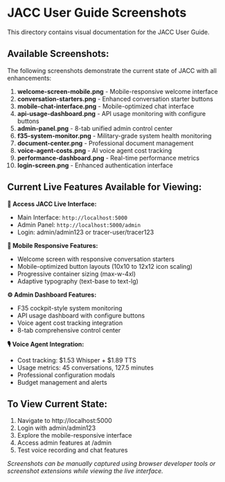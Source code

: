 # JACC User Guide Screenshots

This directory contains visual documentation for the JACC User Guide.

## Available Screenshots:

The following screenshots demonstrate the current state of JACC with all enhancements:

1. **welcome-screen-mobile.png** - Mobile-responsive welcome interface
2. **conversation-starters.png** - Enhanced conversation starter buttons
3. **mobile-chat-interface.png** - Mobile-optimized chat interface
4. **api-usage-dashboard.png** - API usage monitoring with configure buttons
5. **admin-panel.png** - 8-tab unified admin control center
6. **f35-system-monitor.png** - Military-grade system health monitoring
7. **document-center.png** - Professional document management
8. **voice-agent-costs.png** - AI voice agent cost tracking
9. **performance-dashboard.png** - Real-time performance metrics
10. **login-screen.png** - Enhanced authentication interface

## Current Live Features Available for Viewing:

**🔗 Access JACC Live Interface:**
- Main Interface: `http://localhost:5000`
- Admin Panel: `http://localhost:5000/admin`
- Login: admin/admin123 or tracer-user/tracer123

**📱 Mobile Responsive Features:**
- Welcome screen with responsive conversation starters
- Mobile-optimized button layouts (10x10 to 12x12 icon scaling)
- Progressive container sizing (max-w-4xl)
- Adaptive typography (text-base to text-lg)

**⚙️ Admin Dashboard Features:**
- F35 cockpit-style system monitoring
- API usage dashboard with configure buttons
- Voice agent cost tracking integration
- 8-tab comprehensive control center

**🎙️ Voice Agent Integration:**
- Cost tracking: $1.53 Whisper + $1.89 TTS
- Usage metrics: 45 conversations, 127.5 minutes
- Professional configuration modals
- Budget management and alerts

## To View Current State:
1. Navigate to http://localhost:5000
2. Login with admin/admin123
3. Explore the mobile-responsive interface
4. Access admin features at /admin
5. Test voice recording and chat features

*Screenshots can be manually captured using browser developer tools or screenshot extensions while viewing the live interface.*
